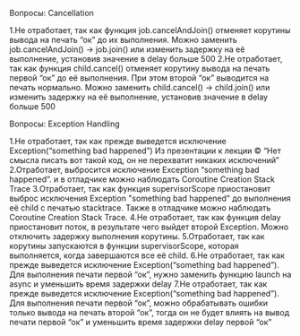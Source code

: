Вопросы: Cancellation

1.Не отработает, так как функция job.cancelAndJoin() отменяет корутины вывода на печать “ок” до их выполнения.
Можно заменить job.cancelAndJoin() -> job.join() или изменить задержку на её выполнение, установив значение
в delay больше 500
2.Не отработает, так как функция child.cancel() отменяет корутину вывода на печать первой “ок” до её выполнения.
При этом второй “ок” выводится на печать нормально.
Можно заменить child.cancel() -> child.join() или изменить задержку на её выполнение, установив значение
в delay больше 500

Вопросы: Exception Handling

1.Не отработает, так как прежде выведется исключение Exception(“something bad happened”)
Из презентации к лекции © “Нет смысла писать вот такой код, он не перехватит никаких исключений”
2.Отработает, выбросится исключение Exception “something bad happened”.
и в отладчике можно наблюдать Coroutine Creation Stack Trace
3.Отработает, так как функция supervisorScope приостановит выброс исключения Exception "something bad happened"
до выполнения её child с печатью stacktrace.
Также в отладчике можно наблюдать Coroutine Creation Stack Trace.
4.Не отработает, так как функция delay приостановит поток, в результате чего выйдет второй Exception.
Можно отключить задержку выполнения корутины.
5.Отработает, так как корутины запускаются в функции supervisorScope, которая выполняется, когда завершаются все её child.
6.Не отработает, так как прежде выведется исключение Exception(“something bad happened”).
Для выполнения печати первой “ок”, нужно заменить функцию launch на async и уменьшить время задержки delay
7.Не отработает, так как прежде выведется исключение Exception(“something bad happened”).
Для выполнения печати первой “ок”, можно обрабатывать ошибки только вывода на печать второй “ок”,
тогда он не будет влиять на вывод печати первой “ок” и уменьшить время задержки delay первой “ок”

